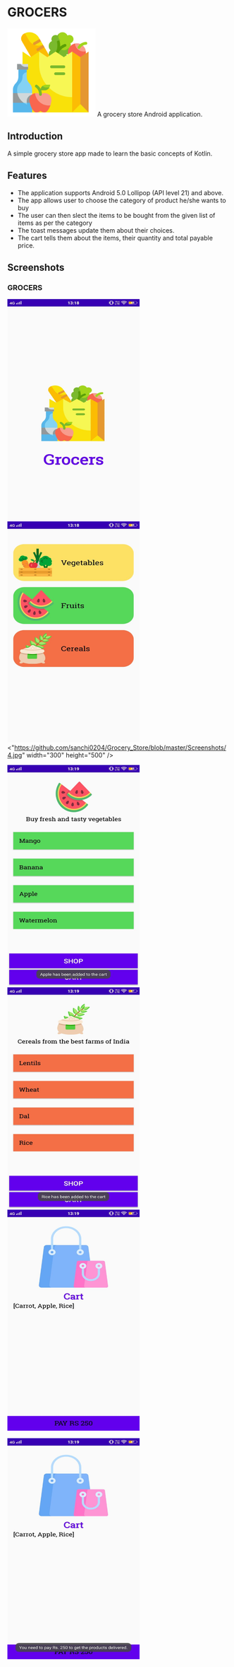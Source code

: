 # GROCERS
<img src="https://github.com/sanchi0204/Grocery_Store/blob/master/Screenshots/market.png" width="200" height="200" />
A grocery store Android application.

## Introduction

A simple grocery store app made to learn the basic concepts of Kotlin.


## Features

* The application supports Android 5.0 Lollipop (API level 21) and above.
* The app allows user to choose the category of product he/she wants to buy
* The user can then slect the items to be bought from the given list of items as per the category
* The toast messages update them about their choices.
* The cart tells them about the items, their quantity and total payable price.

## Screenshots

### GROCERS

<img src="https://github.com/sanchi0204/Grocery_Store/blob/master/Screenshots/1.jpg" width="300" height="500" /> <img src="https://github.com/sanchi0204/Grocery_Store/blob/master/Screenshots/2.jpg" width="300" height="500" /> <"https://github.com/sanchi0204/Grocery_Store/blob/master/Screenshots/4.jpg" width="300" height="500" />

<img src="https://github.com/sanchi0204/Grocery_Store/blob/master/Screenshots/5.jpg" width="300" height="500" /> <img src="https://github.com/sanchi0204/Grocery_Store/blob/master/Screenshots/6.jpg" width="300" height="500" /> <img src="https://github.com/sanchi0204/Grocery_Store/blob/master/Screenshots/7.jpg" width="300" height="500" />

<img src="https://github.com/sanchi0204/Grocery_Store/blob/master/Screenshots/8.jpg" width="300" height="500" /> 

